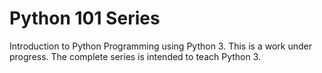# Python 101 Series
Introduction to Python Programming using Python 3.
This is a work under progress.
The complete series is intended to teach Python 3.
